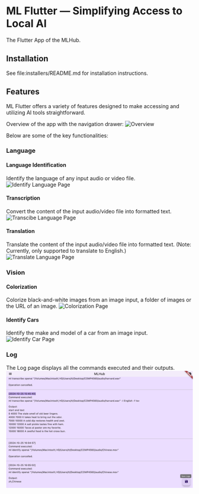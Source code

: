 # ML Flutter &mdash; Simplifying Access to Local AI

The Flutter App of the MLHub.

## Installation

See file:installers/README.md for installation instructions.

## Features

ML Flutter offers a variety of features designed to make accessing and utilizing AI tools straightforward.  

Overview of the app with the navigation drawer:
![Overview](images/OverviewNavDrawer.png)

Below are some of the key functionalities:

### Language
#### Language Identification
Identify the language of any input audio or video file.
![Identify Language Page](images/IdentifyLanguage.png)

#### Transcription
Convert the content of the input audio/video file into formatted text.
![Transcibe Language Page](images/TranscribeLanguage.png)

#### Translation
Translate the content of the input audio/video file into formatted text. (Note: Currently, only supported to translate to English.)
![Translate Language Page](images/TranslateLanguage.png)

### Vision
#### Colorization
Colorize black-and-white images from an image input, a folder of images or the URL of an image.
![Colorization Page](images/Colorization.png)

#### Identify Cars
Identify the make and model of a car from an image input.
![Identify Car Page](images/IdentifyCar.png)

### Log
The Log page displays all the commands executed and their outputs.
![Log Page](images/Log.png)
